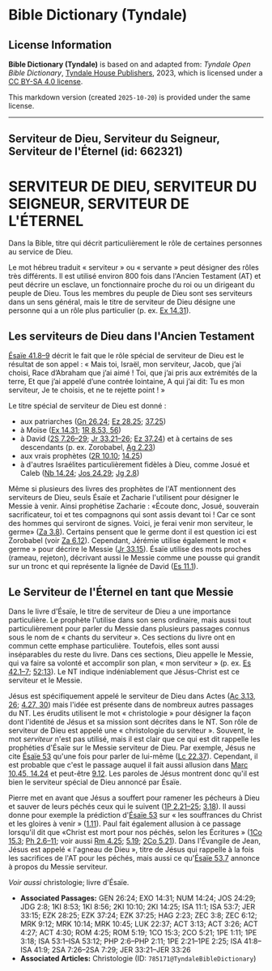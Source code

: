# Bible Dictionary (Tyndale)

## License Information

**Bible Dictionary (Tyndale)** is based on and adapted from: _Tyndale Open Bible Dictionary_, [Tyndale House Publishers](https://tyndaleopenresources.com/), 2023, which is licensed under a [CC BY-SA 4.0 license](https://creativecommons.org/licenses/by-sa/4.0/legalcode.en).

This markdown version (created `2025-10-20`) is provided under the same license.



--------------------------------

## Serviteur de Dieu, Serviteur du Seigneur, Serviteur de l'Éternel (id: 662321)

SERVITEUR DE DIEU, SERVITEUR DU SEIGNEUR, SERVITEUR DE L'ÉTERNEL
================================================================

Dans la Bible, titre qui décrit particulièrement le rôle de certaines personnes au service de Dieu. 

Le mot hébreu traduit « serviteur » ou « servante » peut désigner des rôles très différents. Il est utilisé environ 800 fois dans l'Ancien Testament (AT) et peut décrire un esclave, un fonctionnaire proche du roi ou un dirigeant du peuple de Dieu. Tous les membres du peuple de Dieu sont ses serviteurs dans un sens général, mais le titre de serviteur de Dieu désigne une personne qui a un rôle plus particulier (p. ex. [Ex 14\.31](https://ref.ly/Exod14:31)).

Les serviteurs de Dieu dans l'Ancien Testament
----------------------------------------------

[Ésaïe 41\.8–9](https://ref.ly/Isa41:8-Isa41:9) décrit le fait que le rôle spécial de serviteur de Dieu est le résultat de son appel : « Mais toi, Israël, mon serviteur, Jacob, que j’ai choisi, Race d’Abraham que j’ai aimé ! Toi, que j’ai pris aux extrémités de la terre, Et que j’ai appelé d’une contrée lointaine, A qui j’ai dit: Tu es mon serviteur, Je te choisis, et ne te rejette point ! » 

Le titre spécial de serviteur de Dieu est donné : 

* aux patriarches ([Gn 26\.24](https://ref.ly/Gen26:24); [Ez 28\.25](https://ref.ly/Ezek28:25); [37\.25](https://ref.ly/Ezek37:25))
* à Moïse ([Ex 14\.31](https://ref.ly/Exod14:31); [1R 8\.53, 56](https://ref.ly/1Kgs8:53,1Kgs8:56))
* à David ([2S 7\.26–29](https://ref.ly/2Sam7:26-2Sam7:29); [Jr 33\.21–26](https://ref.ly/Jer33:21-Jer33:26); [Ez 37\.24](https://ref.ly/Ezek37:24)) et à certains de ses descendants (p. ex. Zorobabel, [Ag 2\.23](https://ref.ly/Hag2:23))
* aux vrais prophètes ([2R 10\.10](https://ref.ly/2Kgs10:10); [14\.25](https://ref.ly/2Kgs14:25))
* à d'autres Israélites particulièrement fidèles à Dieu, comme Josué et Caleb ([Nb 14\.24](https://ref.ly/Num14:24); [Jos 24\.29](https://ref.ly/Josh24:29); [Jg 2\.8](https://ref.ly/Judg2:8))

Même si plusieurs des livres des prophètes de l'AT mentionnent des serviteurs de Dieu, seuls Ésaïe et Zacharie l'utilisent pour désigner le Messie à venir. Ainsi prophétise Zacharie : «Écoute donc, Josué, souverain sacrificateur, toi et tes compagnons qui sont assis devant toi ! Car ce sont des hommes qui serviront de signes. Voici, je ferai venir mon serviteur, le germe» ([Za 3\.8](https://ref.ly/Zech3:8)). Certains pensent que le germe dont il est question ici est Zorobabel (voir [Za 6\.12](https://ref.ly/Zech6:12)). Cependant, Jérémie utilise également le mot « germe » pour décrire le Messie ([Jr 33\.15](https://ref.ly/Jer33:15)). Ésaïe utilise des mots proches (rameau, rejeton), décrivant aussi le Messie comme une pousse qui grandit sur un tronc et qui représente la lignée de David ([Es 11\.1](https://ref.ly/Isa11:1)). 

Le Serviteur de l'Éternel en tant que Messie
--------------------------------------------

Dans le livre d'Ésaïe, le titre de serviteur de Dieu a une importance particulière. Le prophète l'utilise dans son sens ordinaire, mais aussi tout particulièrement pour parler du Messie dans plusieurs passages connus sous le nom de « chants du serviteur ». Ces sections du livre ont en commun cette emphase particulière. Toutefois, elles sont aussi inséparables du reste du livre. Dans ces sections, Dieu appelle le Messie, qui va faire sa volonté et accomplir son plan, « mon serviteur » (p. ex. [Es 42\.1–7](https://ref.ly/Isa42:1-Isa42:7); [52:13](https://ref.ly/Isa52:13)). Le NT indique indéniablement que Jésus\-Christ est ce serviteur et le Messie.

Jésus est spécifiquement appelé le serviteur de Dieu dans Actes ([Ac 3\.13, 26](https://ref.ly/Acts3:13,Acts3:26); [4\.27, 30](https://ref.ly/Acts4:27,Acts4:30)) mais l'idée est présente dans de nombreux autres passages du NT. Les érudits utilisent le mot « christologie » pour désigner la façon dont l'identité de Jésus et sa mission sont décrites dans le NT. Son rôle de serviteur de Dieu est appelé une « christologie du serviteur ». Souvent, le mot *serviteur* n'est pas utilisé, mais il est clair que ce qui est dit rappelle les prophéties d'Ésaïe sur le Messie serviteur de Dieu. Par exemple, Jésus ne cite [Ésaïe 53](https://ref.ly/Isa53:1-Isa53:12) qu'une fois pour parler de lui\-même ([Lc 22\.37](https://ref.ly/Luke22:37)). Cependant, il est probable que c'est le passage auquel il fait aussi allusion dans [Marc 10\.45, 14\.24](https://ref.ly/Mark10:45,Mark10:14) et peut\-être [9\.12](https://ref.ly/Mark9:12). Les paroles de Jésus montrent donc qu'il est bien le serviteur spécial de Dieu annoncé par Ésaïe. 

Pierre met en avant que Jésus a souffert pour ramener les pécheurs à Dieu et sauver de leurs péchés ceux qui le suivent ([1P 2\.21–25](https://ref.ly/1Pet2:21-1Pet2:25); [3\.18](https://ref.ly/1Pet3:18)). Il aussi donne pour exemple la prédiction d'[Ésaïe 53](https://ref.ly/Isa53:1-Isa53:12) sur « les souffrances du Christ et les gloires à venir » ([1\.11](https://ref.ly/1Pet1:11)). Paul fait également allusion à ce passage lorsqu'il dit que «Christ est mort pour nos péchés, selon les Écritures » ([1Co 15\.3](https://ref.ly/1Cor15:3); [Ph 2\.6–11](https://ref.ly/Phil2:6-Phil2:11); voir aussi [Rm 4\.25](https://ref.ly/Rom4:25); [5\.19](https://ref.ly/Rom5:19); [2Co 5\.21](https://ref.ly/2Cor5:21)). Dans l'Évangile de Jean, Jésus est appelé « l'agneau de Dieu », titre de Jésus qui rappelle à la fois les sacrifices de l'AT pour les péchés, mais aussi ce qu'[Ésaïe 53\.7](https://ref.ly/Isa53:7) annonce à propos du Messie serviteur.

*Voir aussi* christologie; livre d'Ésaïe.

* **Associated Passages:** GEN 26:24; EXO 14:31; NUM 14:24; JOS 24:29; JDG 2:8; 1KI 8:53; 1KI 8:56; 2KI 10:10; 2KI 14:25; ISA 11:1; ISA 53:7; JER 33:15; EZK 28:25; EZK 37:24; EZK 37:25; HAG 2:23; ZEC 3:8; ZEC 6:12; MRK 9:12; MRK 10:14; MRK 10:45; LUK 22:37; ACT 3:13; ACT 3:26; ACT 4:27; ACT 4:30; ROM 4:25; ROM 5:19; 1CO 15:3; 2CO 5:21; 1PE 1:11; 1PE 3:18; ISA 53:1–ISA 53:12; PHP 2:6–PHP 2:11; 1PE 2:21–1PE 2:25; ISA 41:8–ISA 41:9; 2SA 7:26–2SA 7:29; JER 33:21–JER 33:26
* **Associated Articles:** Christologie (ID: `785171@TyndaleBibleDictionary`)

